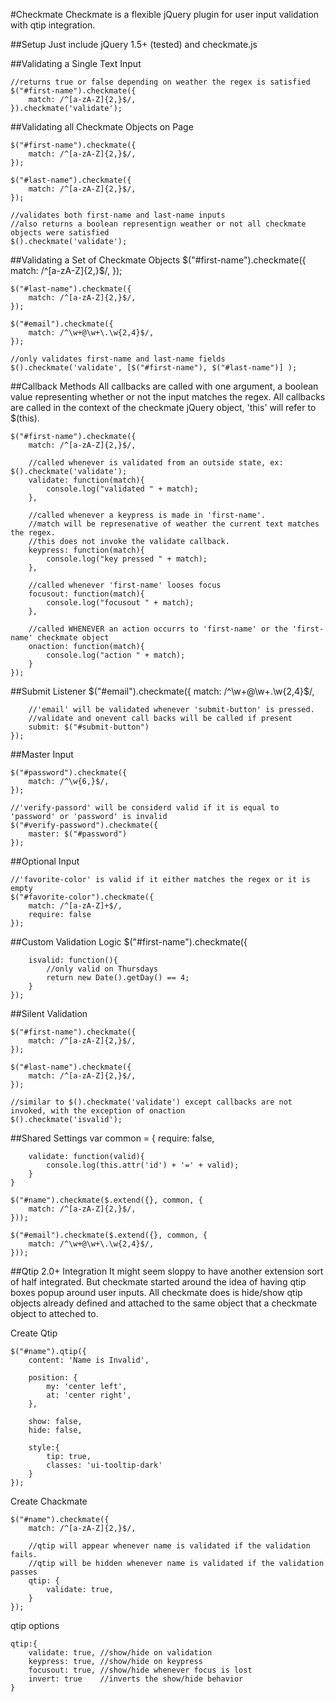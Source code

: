 #Checkmate
Checkmate is a flexible jQuery plugin for user input validation with qtip integration.

##Setup
Just include jQuery 1.5+ (tested) and checkmate.js

##Validating a Single Text Input

	//returns true or false depending on weather the regex is satisfied
	$("#first-name").checkmate({
		match: /^[a-zA-Z]{2,}$/,
	}).checkmate('validate');
	
##Validating all Checkmate Objects on Page

	$("#first-name").checkmate({
		match: /^[a-zA-Z]{2,}$/,
	});
	
	$("#last-name").checkmate({
		match: /^[a-zA-Z]{2,}$/,
	});
	
	//validates both first-name and last-name inputs
	//also returns a boolean representign weather or not all checkmate objects were satisfied
	$().checkmate('validate');
	
##Validating a Set of Checkmate Objects
	$("#first-name").checkmate({
		match: /^[a-zA-Z]{2,}$/,
	});
	
	$("#last-name").checkmate({
		match: /^[a-zA-Z]{2,}$/,
	});
	
	$("#email").checkmate({
		match: /^\w+@\w+\.\w{2,4}$/,
	});
	
	//only validates first-name and last-name fields
	$().checkmate('validate', [$("#first-name"), $("#last-name")] );
	
##Callback Methods
All callbacks are called with one argument, a boolean value representing whether or not the input matches the regex. All callbacks are called in the context of the checkmate jQuery object, 'this' will refer to $(this).

	$("#first-name").checkmate({
		match: /^[a-zA-Z]{2,}$/,
		
		//called whenever is validated from an outside state, ex: $().checkmate('validate');
		validate: function(match){
			console.log("validated " + match);
		},
		
		//called whenever a keypress is made in 'first-name'.
		//match will be represenative of weather the current text matches the regex.
		//this does not invoke the validate callback.
		keypress: function(match){
			console.log("key pressed " + match);
		},
		
		//called whenever 'first-name' looses focus
		focusout: function(match){
			console.log("focusout " + match);
		},
		
		//called WHENEVER an action occurrs to 'first-name' or the 'first-name' checkmate object
		onaction: function(match){
			console.log("action " + match);
		}
	});
	
##Submit Listener
	$("#email").checkmate({
		match: /^\w+@\w+\.\w{2,4}$/,
		
		//'email' will be validated whenever 'submit-button' is pressed.
		//validate and onevent call backs will be called if present
		submit: $("#submit-button")
	});
	
##Master Input

	$("#password").checkmate({
		match: /^\w{6,}$/,
	});
	
	//'verify-passord' will be considerd valid if it is equal to 'password' or 'password' is invalid
	$("#verify-password").checkmate({
		master: $("#password")
	});
	
##Optional Input
	
	//'favorite-color' is valid if it either matches the regex or it is empty
	$("#favorite-color").checkmate({
		match: /^[a-zA-Z]+$/,
		require: false
	});
	
##Custom Validation Logic
	$("#first-name").checkmate({
		
		isvalid: function(){
			//only valid on Thursdays
			return new Date().getDay() == 4;
		}
	});
	
##Silent Validation

	$("#first-name").checkmate({
		match: /^[a-zA-Z]{2,}$/,
	});
	
	$("#last-name").checkmate({
		match: /^[a-zA-Z]{2,}$/,
	});
	
	//similar to $().checkmate('validate') except callbacks are not invoked, with the exception of onaction
	$().checkmate('isvalid');
	
##Shared Settings
	var common = {
		require: false,
		
		validate: function(valid){
			console.log(this.attr('id') + '=' + valid);
		}
	}
	
	$("#name").checkmate($.extend({}, common, {
		match: /^[a-zA-Z]{2,}$/,
	}));
	
	$("#email").checkmate($.extend({}, common, {
		match: /^\w+@\w+\.\w{2,4}$/,
	}));
	
##Qtip 2.0+ Integration
It might seem sloppy to have another extension sort of half integrated. But checkmate started around the idea of having qtip boxes popup around user inputs. All checkmate does is hide/show qtip objects already defined and attached to the same object that a checkmate object to atteched to.


Create Qtip

	$("#name").qtip({
		content: 'Name is Invalid',
		
		position: {
			my: 'center left',	
			at: 'center right',
		},
		
		show: false,
		hide: false,
		
		style:{
			tip: true,
			classes: 'ui-tooltip-dark'
		}
	});

Create Chackmate

	$("#name").checkmate({
		match: /^[a-zA-Z]{2,}$/,
		
		//qtip will appear whenever name is validated if the validation fails.
		//qtip will be hidden whenever name is validated if the validation passes
		qtip: {
			validate: true,
		}
	});
	
qtip options

	qtip:{
		validate: true, //show/hide on validation
		keypress: true, //show/hide on keypress
		focusout: true, //show/hide whenever focus is lost
		invert: true    //inverts the show/hide behavior
	}
